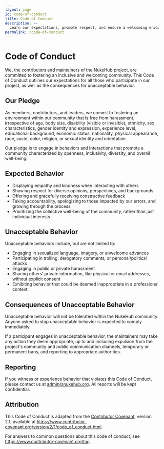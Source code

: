 ```yaml
---
layout: page
id: code-of-conduct
title: Code of Conduct
description: >-
  Learn our expectations, promote respect, and ensure a welcoming environment for all.
permalink: /code-of-conduct
---
```


# Code of Conduct

We, the contributors and maintainers of the NukeHub project, are committed to fostering an inclusive and welcoming community. This Code of Conduct outlines our expectations for all those who participate in our project, as well as the consequences for unacceptable behavior.

## Our Pledge

As members, contributors, and leaders, we commit to fostering an environment within our community that is free from harassment, irrespective of age, body size, disability (visible or invisible), ethnicity, sex characteristics, gender identity and expression, experience level, educational background, economic status, nationality, physical appearance, race, caste, color, religion, or sexual identity and orientation.

Our pledge is to engage in behaviors and interactions that promote a community characterized by openness, inclusivity, diversity, and overall well-being.

## Expected Behavior

- Displaying empathy and kindness when interacting with others
- Showing respect for diverse opinions, perspectives, and backgrounds
- Offering and gracefully receiving constructive feedback
- Taking accountability, apologizing to those impacted by our errors, and growing through the process
- Prioritizing the collective well-being of the community, rather than just individual interests

## Unacceptable Behavior

Unacceptable behaviors include, but are not limited to:

- Engaging in sexualized language, imagery, or unwelcome advances
- Participating in trolling, derogatory comments, or personal/political attacks
- Engaging in public or private harassment
- Sharing others' private information, like physical or email addresses, without explicit consent
- Exhibiting behavior that could be deemed inappropriate in a professional context

## Consequences of Unacceptable Behavior

Unacceptable behavior will not be tolerated within the NukeHub community. Anyone asked to stop unacceptable behavior is expected to comply immediately.

If a participant engages in unacceptable behavior, the maintainers may take any action they deem appropriate, up to and including expulsion from the project's community and public communication channels, temporary or permanent bans, and reporting to appropriate authorities.

## Reporting

If you witness or experience behavior that violates this Code of Conduct, please contact us at [admin@nukehub.org](mailto:admin@nukehub.org). All reports will be kept confidential.

## Attribution

This Code of Conduct is adapted from the [Contributor Covenant](https://www.contributor-covenant.org), version 2.1, available at https://www.contributor-covenant.org/version/2/1/code_of_conduct.html.

For answers to common questions about this code of conduct, see https://www.contributor-covenant.org/faq
